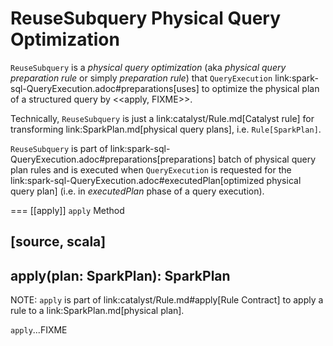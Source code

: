 # ReuseSubquery Physical Query Optimization

`ReuseSubquery` is a *physical query optimization* (aka _physical query preparation rule_ or simply _preparation rule_) that `QueryExecution` link:spark-sql-QueryExecution.adoc#preparations[uses] to optimize the physical plan of a structured query by <<apply, FIXME>>.

Technically, `ReuseSubquery` is just a link:catalyst/Rule.md[Catalyst rule] for transforming link:SparkPlan.md[physical query plans], i.e. `Rule[SparkPlan]`.

`ReuseSubquery` is part of link:spark-sql-QueryExecution.adoc#preparations[preparations] batch of physical query plan rules and is executed when `QueryExecution` is requested for the link:spark-sql-QueryExecution.adoc#executedPlan[optimized physical query plan] (i.e. in *executedPlan* phase of a query execution).

=== [[apply]] `apply` Method

[source, scala]
----
apply(plan: SparkPlan): SparkPlan
----

NOTE: `apply` is part of link:catalyst/Rule.md#apply[Rule Contract] to apply a rule to a link:SparkPlan.md[physical plan].

`apply`...FIXME
